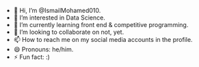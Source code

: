 - 👋 Hi, I’m @IsmailMohamed010.
- 👀 I’m interested in Data Science.
- 🌱 I’m currently learning front end & competitive programming.
- 💞️ I’m looking to collaborate on not, yet.
- 📫 How to reach me on my social media accounts in the profile.
- 😄 Pronouns: he/him.
- ⚡ Fun fact: :)

<!---
IsmailMohamed010/IsmailMohamed010 is a ✨ special ✨ repository because its `README.md` (this file) appears on your GitHub profile.
You can click the Preview link to take a look at your changes.
--->
